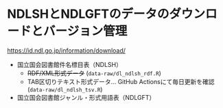 NDLSHとNDLGFTのデータのダウンロードとバージョン管理
===========================================

<https://id.ndl.go.jp/information/download/>

- 国立国会図書館件名標目表（NDLSH）
    - ~~RDF/XML形式データ~~ (`data-raw/dl_ndlsh_rdf.R`)
    - TAB区切りテキスト形式データ... GitHub Actionsにて毎日更新を確認 (`data-raw/dl_ndlsh_tsv.R`)
- 国立国会図書館ジャンル・形式用語表（NDLGFT）
